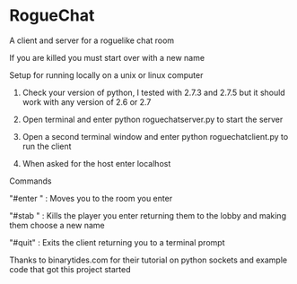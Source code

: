 RogueChat
=========

A client and server for a roguelike chat room

If you are killed you must start over with a new name

Setup for running locally on a unix or linux computer

1. Check your version of python, I tested with 2.7.3 and 2.7.5 but it should work with any version of 2.6 or 2.7

2. Open terminal and enter python roguechatserver.py to start the server

3. Open a second terminal window and enter python roguechatclient.py to run the client

4. When asked for the host enter localhost

Commands

"#enter <roomname>" : Moves you to the room you enter

"#stab <name>" : Kills the player you enter returning them to the lobby and making them choose a new name

"#quit" : Exits the client returning you to a terminal prompt


Thanks to binarytides.com for their tutorial on python sockets and example code that got this project started